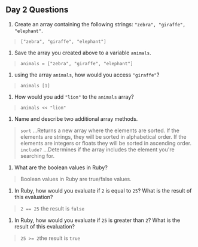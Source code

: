 ## Day 2 Questions

1. Create an array containing the following strings: `"zebra", "giraffe", "elephant"`.
> `["zebra", "giraffe", "elephant"]`

1. Save the array you created above to a variable `animals`.
> `animals = ["zebra", "giraffe", "elephant"]`

1. using the array `animals`, how would you access `"giraffe"`?
> `animals [1]`

1. How would you add `"lion"` to the `animals` array?
> `animals << "lion"`

1. Name and describe two additional array methods.
> `sort`
...Returns a new array where the elements are sorted. If the elements are strings, they will be sorted in alphabetical order. If the elements are integers or floats they will be sorted in ascending order.
  `include?`
...Determines if the array includes the element you're searching for.

1. What are the boolean values in Ruby?
> Boolean values in Ruby are true/false values.

1. In Ruby, how would you evaluate if `2` is equal to `25`? What is the result of this evaluation?
> `2 == 25` the result is `false`

1. In Ruby, how would you evaluate if `25` is greater than `2`? What is the result of this evaluation?
> `25 >= 2`the result is `true`
